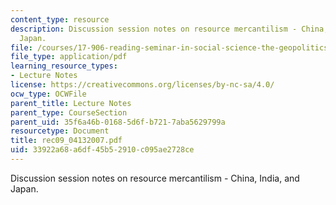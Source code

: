 ```yaml
---
content_type: resource
description: Discussion session notes on resource mercantilism - China, India, and
  Japan.
file: /courses/17-906-reading-seminar-in-social-science-the-geopolitics-and-geoeconomics-of-global-energy-spring-2007/33922a68a6df45b52910c095ae2728ce_rec09_04132007.pdf
file_type: application/pdf
learning_resource_types:
- Lecture Notes
license: https://creativecommons.org/licenses/by-nc-sa/4.0/
ocw_type: OCWFile
parent_title: Lecture Notes
parent_type: CourseSection
parent_uid: 35f6a46b-0168-5d6f-b721-7aba5629799a
resourcetype: Document
title: rec09_04132007.pdf
uid: 33922a68-a6df-45b5-2910-c095ae2728ce
---
```

Discussion session notes on resource mercantilism - China, India, and Japan.